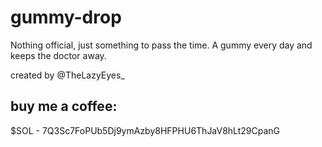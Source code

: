 # gummy-drop
Nothing official, just something to pass the time. 
A gummy every day and keeps the doctor away.


created by @TheLazyEyes_
## buy me a coffee: 
$SOL - 7Q3Sc7FoPUb5Dj9ymAzby8HFPHU6ThJaV8hLt29CpanG



# 